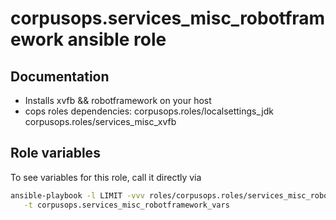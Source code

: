 # corpusops.services_misc_robotframework ansible role
## Documentation

- Installs xvfb && robotframework on your host
- cops roles dependencies: corpusops.roles/localsettings_jdk corpusops.roles/services_misc_xvfb

## Role variables
To see variables for this role, call it directly via
```bash
ansible-playbook -l LIMIT -vvv roles/corpusops.roles/services_misc_robotframework/role.yml \
   -t corpusops.services_misc_robotframework_vars
```
